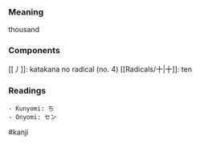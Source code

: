 ### Meaning

thousand

### Components

[[丿]]: katakana no radical (no. 4) [[Radicals/十|十]]: ten

### Readings

```
- Kunyomi: ち
- Onyomi: セン
```

#kanji